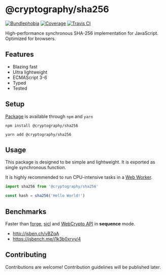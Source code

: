 # @cryptography/sha256
[![Bundlephobia](https://img.shields.io/bundlephobia/minzip/@cryptography/sha256)](https://bundlephobia.com/result?p=@cryptography/sha256@0.1.1)
[![Coverage](https://img.shields.io/codecov/c/github/js-cryptography/sha256?token=617017dc35344eb6b4637420457746c8)](https://codecov.io/gh/js-cryptography/sha256)
[![Travis CI](https://img.shields.io/travis/js-cryptography/sha256)](https://travis-ci.com/js-cryptography/sha256)

High-performance synchronous SHA-256 implementation for JavaScript. Optimized for browsers.

## Features
* Blazing fast
* Ultra lightweight
* ECMAScript 3-6
* Typed
* Tested

## Setup
[Package](https://www.npmjs.com/package/@cryptography/sha256) is available through `npm` and `yarn`
```
npm install @cryptography/sha256
```
```
yarn add @cryptography/sha256
```

## Usage
This package is designed to be simple and lightweight. It is exported as single synchronous function.

It is highly recommended to run CPU-intensive tasks in a [Web Worker](https://developer.mozilla.org/en-US/docs/Web/API/Web_Workers_API/Using_web_workers).
```js
import sha256 from '@cryptography/sha256'

const hash = sha256('Hello World!')
```

## Benchmarks
Faster than [forge](https://github.com/digitalbazaar/forge), [sjcl](https://github.com/bitwiseshiftleft/sjcl) and [WebCrypto API](https://developer.mozilla.org/en-US/docs/Web/API/Web_Crypto_API) in **sequence** mode. 
* http://jsben.ch/vBZqA
* https://jsbench.me/i1k3b0xrvy/4

## Contributing
Contributions are welcome! Contribution guidelines will be published later.